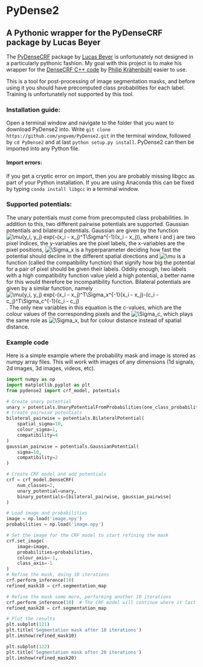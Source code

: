 # PyDense2
## A Pythonic wrapper for the PyDenseCRF package by Lucas Beyer

The [PyDenseCRF](https://github.com/lucasb-eyer/pydensecrf) package by [Lucas Beyer](https://github.com/lucasb-eyer/) is unfortunately not designed in a particularly pythonic fashion. My goal with this project is to make his wrapper for the [DenseCRF C++ code](http://graphics.stanford.edu/projects/densecrf/) by [Philip Krähenbühl](http://www.philkr.net/) easier to use.

This is a tool for post-processing of image segmentation masks, and before using it you should have precomputed class probabilities for each label. Training is unfortunately not supported by this tool.

### Installation guide:
Open a terminal window and navigate to the folder that you want to download PyDense2 into. Write ```git clone https://github.com/yngvem/PyDense2.git``` in the terminal window, followed by ```cd PyDense2``` and at last ```python setup.py install```. PyDense2 can then be imported into any Python file.

#### Import errors:
If you get a cryptic error on import, then you are probably missing libgcc as part of your Python installation. If you are using Anaconda this can be fixed by typing ```conda install libgcc``` in a terminal window.

### Supported potentials:
The unary potentials must come from precomputed class probabilities. In addition to this, two different pairwise potentials are supported. Gaussian potentials and bilateral potentials. Gaussian are given by the function ![\mu(y_i, y_j) exp(-(x_i - x_j)^T\Sigma^{-1}(x_i - x_j))](http://latex.codecogs.com/gif.latex?\mu(y_i,&space;y_j)&space;exp((x_i&space;-&space;x_j)^T\Sigma_x^{-1}(x_i&space;-&space;x_j))), where i and j are two pixel indices, the y-variables are the pixel labels, the x-variables are the pixel positions, ![\Sigma_x](http://latex.codecogs.com/gif.latex?\Sigma_x) is a hyperparameter deciding how fast the potential should decline in the different spatial directions and ![\mu](http://latex.codecogs.com/gif.latex?\mu) is a function (called the compatibility function) that signify how big the potential for a pair of pixel should be given their labels. Oddily enough, two labels with a high compatibility function value yield a high potential, a better name for this would therefore be incompatibility function. Bilateral potentials are given by a similar function, namely ![\mu(y_i, y_j) exp(-(x_i - x_j)^T\Sigma_x^{-1}(x_i - x_j)-(c_i - c_j)^T\Sigma_c^{-1}(c_i - c_j)](http://latex.codecogs.com/gif.latex?\mu(y_i,&space;y_j)&space;exp((x_i&space;-&space;x_j)^T\Sigma_x^{-1}(x_i&space;-&space;x_j)-(c_i&space;-&space;c_j)^T\Sigma_c^{-1}(c_i&space;-&space;c_j))). The only new variables in this equation is the c-values, which are the colour values of the corresponding pixels and the ![\Sigma_c](http://latex.codecogs.com/gif.latex?\Sigma_c), which plays the same role as ![\\Sigma_x](http://latex.codecogs.com/gif.latex?\Sigma_x), but for colour distance instead of spatial distance.


### Example code
Here is a simple example where the probability mask and image is stored as numpy array files. This will work with images of any dimensions (1d signals, 2d images, 3d images, videos, etc).
```python
import numpy as np
import matplotlib.pyplot as plt
from pydense2 import crf_model, potentials

# Create unary potential
unary = potentials.UnaryPotentialFromProbabilities(one_class_probabilities=True)
# Create pairwise potentials
bilateral_pairwise = potentials.BilateralPotential(
    spatial_sigma=10,
    colour_sigma=1,
    compatibility=4
)
gaussian_pairwise = potentials.GaussianPotential(
    sigma=10,
    compatibility=2
)

# Create CRF model and add potentials
crf = crf_model.DenseCRF(
    num_classes=2,
    unary_potential=unary,
    binary_potentials=[bilateral_pairwise, gaussian_pairwise]
)

# Load image and probabilities
image = np.load('image.npy')
probabilities = np.load('image.npy')

# Set the image for the CRF model to start refining the mask
crf.set_image(
    image=image,
    probabilities=probabilities,
    colour_axis=-1,
    class_axis=-1
)
# Refine the mask, doing 10 iterations
crf.perform_inference(10)
refined_mask10 = crf.segmentation_map

# Refine the mask some more, performing another 10 iterations
crf.perform_inference(10)  # The CRF model will continue where it last left off.
refined_mask20 = crf.segmentation_map

# Plot the results
plt.subplot(121)
plt.title('Segmentation mask after 10 iterations')
plt.imshow(refined_mask10)

plt.subplot(122)
plt.title('Segmentation mask after 20 iterations')
plt.imshow(refined_mask20)
```

